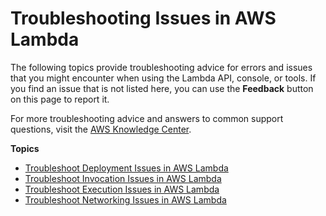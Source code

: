 # Troubleshooting Issues in AWS Lambda<a name="lambda-troubleshooting"></a>

The following topics provide troubleshooting advice for errors and issues that you might encounter when using the Lambda API, console, or tools\. If you find an issue that is not listed here, you can use the **Feedback** button on this page to report it\.

For more troubleshooting advice and answers to common support questions, visit the [AWS Knowledge Center](https://aws.amazon.com/premiumsupport/knowledge-center/#AWS_Lambda)\.

**Topics**
+ [Troubleshoot Deployment Issues in AWS Lambda](troubleshooting-deployment.md)
+ [Troubleshoot Invocation Issues in AWS Lambda](troubleshooting-invocation.md)
+ [Troubleshoot Execution Issues in AWS Lambda](troubleshooting-execution.md)
+ [Troubleshoot Networking Issues in AWS Lambda](troubleshooting-networking.md)